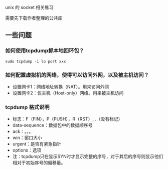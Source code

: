 
unix 的 socket 相关练习

需要先下载作者整理的公共库

## 一些问题

### 如何使用tcpdump抓本地回环包？

```shell
sudo tcpdump -i lo port xxx
```

### 如何配置虚拟机的网络，使得可以访问外网，以及被主机访问？

- 设置网卡1：网络地址转换（NAT）。用来访问外网
- 设置网卡2：仅主机（Host-only）网络。用来被主机访问

### tcpdump 格式说明

- 标志：F（FIN），P（PUSH），R（RST）, .（没有标记）
- data-sequence：数据包中的数据顺序号
- ack：。。。
- win：窗口大小
- urgent：是否有紧急指针
- options：选项
- 注：tcpdump只在显示SYN时才显示完整的序号，对于其后的序号则显示他们相对于初始序号的偏移量。
